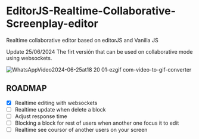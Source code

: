 # EditorJS-Realtime-Collaborative-Screenplay-editor
Realtime collaborative editor based on editorJS and Vanilla JS

Update 25/06/2024
The firt versión that can be used on collaborative mode using websockets.

![WhatsAppVideo2024-06-25at18 20 01-ezgif com-video-to-gif-converter](https://github.com/AlexVFX20032/EditorJS-Realtime-Collaborative-Screenplay-editor/assets/125211979/b9e2750b-1565-48d9-a84e-ef470a4cb295)





## ROADMAP

- [x] Realtime editing with websockets
- [ ] Realtime update when delete a block
- [ ] Adjust response time
- [ ] Blocking a block for rest of users when another one focus it to edit
- [ ] Realtime see coursor of another users on your screen
